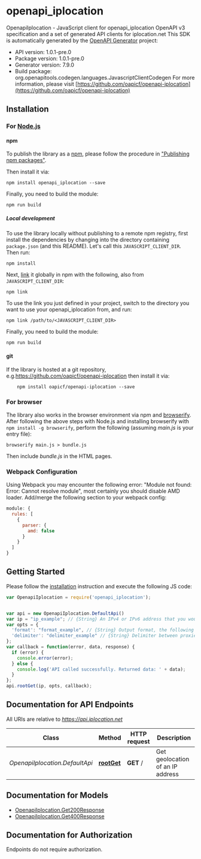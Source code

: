 # openapi_iplocation

OpenapiIplocation - JavaScript client for openapi_iplocation
OpenAPI v3 specification and a set of generated API clients for iplocation.net
This SDK is automatically generated by the [OpenAPI Generator](https://openapi-generator.tech) project:

- API version: 1.0.1-pre.0
- Package version: 1.0.1-pre.0
- Generator version: 7.9.0
- Build package: org.openapitools.codegen.languages.JavascriptClientCodegen
For more information, please visit [https://github.com/oapicf/openapi-iplocation](https://github.com/oapicf/openapi-iplocation)

## Installation

### For [Node.js](https://nodejs.org/)

#### npm

To publish the library as a [npm](https://www.npmjs.com/), please follow the procedure in ["Publishing npm packages"](https://docs.npmjs.com/getting-started/publishing-npm-packages).

Then install it via:

```shell
npm install openapi_iplocation --save
```

Finally, you need to build the module:

```shell
npm run build
```

##### Local development

To use the library locally without publishing to a remote npm registry, first install the dependencies by changing into the directory containing `package.json` (and this README). Let's call this `JAVASCRIPT_CLIENT_DIR`. Then run:

```shell
npm install
```

Next, [link](https://docs.npmjs.com/cli/link) it globally in npm with the following, also from `JAVASCRIPT_CLIENT_DIR`:

```shell
npm link
```

To use the link you just defined in your project, switch to the directory you want to use your openapi_iplocation from, and run:

```shell
npm link /path/to/<JAVASCRIPT_CLIENT_DIR>
```

Finally, you need to build the module:

```shell
npm run build
```

#### git

If the library is hosted at a git repository, e.g.https://github.com/oapicf/openapi-iplocation
then install it via:

```shell
    npm install oapicf/openapi-iplocation --save
```

### For browser

The library also works in the browser environment via npm and [browserify](http://browserify.org/). After following
the above steps with Node.js and installing browserify with `npm install -g browserify`,
perform the following (assuming *main.js* is your entry file):

```shell
browserify main.js > bundle.js
```

Then include *bundle.js* in the HTML pages.

### Webpack Configuration

Using Webpack you may encounter the following error: "Module not found: Error:
Cannot resolve module", most certainly you should disable AMD loader. Add/merge
the following section to your webpack config:

```javascript
module: {
  rules: [
    {
      parser: {
        amd: false
      }
    }
  ]
}
```

## Getting Started

Please follow the [installation](#installation) instruction and execute the following JS code:

```javascript
var OpenapiIplocation = require('openapi_iplocation');


var api = new OpenapiIplocation.DefaultApi()
var ip = "ip_example"; // {String} An IPv4 or IPv6 address that you would like to lookup.
var opts = {
  'format': "format_example", // {String} Output format, the following formats are supported: plain xml json jsonp php csv serialized
  'delimiter': "delimiter_example" // {String} Delimiter between proxies. Can be used only with format plain. The following types are supported: 1 for \"\\n\", 2 for \"<br>\".
};
var callback = function(error, data, response) {
  if (error) {
    console.error(error);
  } else {
    console.log('API called successfully. Returned data: ' + data);
  }
};
api.rootGet(ip, opts, callback);

```

## Documentation for API Endpoints

All URIs are relative to *https://api.iplocation.net*

Class | Method | HTTP request | Description
------------ | ------------- | ------------- | -------------
*OpenapiIplocation.DefaultApi* | [**rootGet**](docs/DefaultApi.md#rootGet) | **GET** / | Get geolocation of an IP address


## Documentation for Models

 - [OpenapiIplocation.Get200Response](docs/Get200Response.md)
 - [OpenapiIplocation.Get400Response](docs/Get400Response.md)


## Documentation for Authorization

Endpoints do not require authorization.

